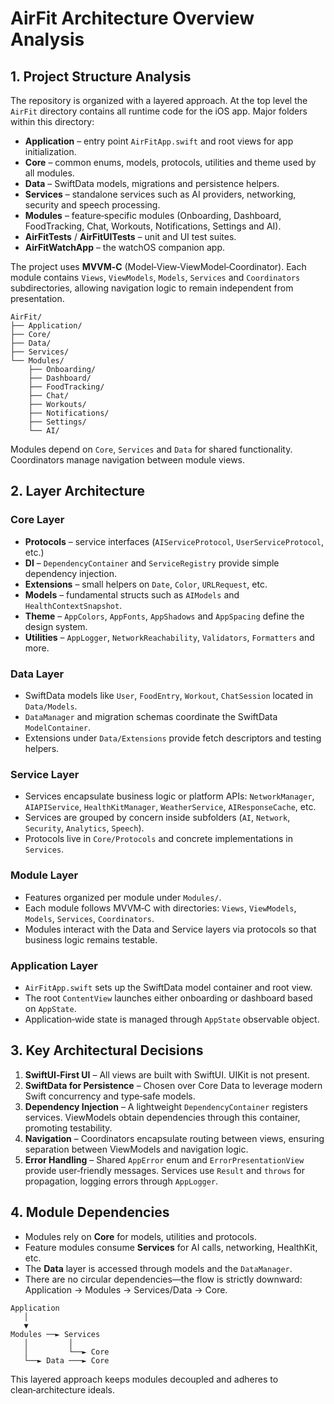 # AirFit Architecture Overview Analysis

## 1. Project Structure Analysis

The repository is organized with a layered approach. At the top level the `AirFit` directory contains all runtime code for the iOS app. Major folders within this directory:

- **Application** – entry point `AirFitApp.swift` and root views for app initialization.
- **Core** – common enums, models, protocols, utilities and theme used by all modules.
- **Data** – SwiftData models, migrations and persistence helpers.
- **Services** – standalone services such as AI providers, networking, security and speech processing.
- **Modules** – feature‑specific modules (Onboarding, Dashboard, FoodTracking, Chat, Workouts, Notifications, Settings and AI).
- **AirFitTests** / **AirFitUITests** – unit and UI test suites.
- **AirFitWatchApp** – the watchOS companion app.

The project uses **MVVM‑C** (Model‑View‑ViewModel‑Coordinator). Each module contains `Views`, `ViewModels`, `Models`, `Services` and `Coordinators` subdirectories, allowing navigation logic to remain independent from presentation.

```
AirFit/
├── Application/
├── Core/
├── Data/
├── Services/
└── Modules/
    ├── Onboarding/
    ├── Dashboard/
    ├── FoodTracking/
    ├── Chat/
    ├── Workouts/
    ├── Notifications/
    ├── Settings/
    └── AI/
```

Modules depend on `Core`, `Services` and `Data` for shared functionality. Coordinators manage navigation between module views.

## 2. Layer Architecture

### Core Layer
- **Protocols** – service interfaces (`AIServiceProtocol`, `UserServiceProtocol`, etc.)
- **DI** – `DependencyContainer` and `ServiceRegistry` provide simple dependency injection.
- **Extensions** – small helpers on `Date`, `Color`, `URLRequest`, etc.
- **Models** – fundamental structs such as `AIModels` and `HealthContextSnapshot`.
- **Theme** – `AppColors`, `AppFonts`, `AppShadows` and `AppSpacing` define the design system.
- **Utilities** – `AppLogger`, `NetworkReachability`, `Validators`, `Formatters` and more.

### Data Layer
- SwiftData models like `User`, `FoodEntry`, `Workout`, `ChatSession` located in `Data/Models`.
- `DataManager` and migration schemas coordinate the SwiftData `ModelContainer`.
- Extensions under `Data/Extensions` provide fetch descriptors and testing helpers.

### Service Layer
- Services encapsulate business logic or platform APIs: `NetworkManager`, `AIAPIService`, `HealthKitManager`, `WeatherService`, `AIResponseCache`, etc.
- Services are grouped by concern inside subfolders (`AI`, `Network`, `Security`, `Analytics`, `Speech`).
- Protocols live in `Core/Protocols` and concrete implementations in `Services`.

### Module Layer
- Features organized per module under `Modules/`.
- Each module follows MVVM‑C with directories: `Views`, `ViewModels`, `Models`, `Services`, `Coordinators`.
- Modules interact with the Data and Service layers via protocols so that business logic remains testable.

### Application Layer
- `AirFitApp.swift` sets up the SwiftData model container and root view.
- The root `ContentView` launches either onboarding or dashboard based on `AppState`.
- Application‑wide state is managed through `AppState` observable object.

## 3. Key Architectural Decisions

1. **SwiftUI‑First UI** – All views are built with SwiftUI. UIKit is not present.
2. **SwiftData for Persistence** – Chosen over Core Data to leverage modern Swift concurrency and type‑safe models.
3. **Dependency Injection** – A lightweight `DependencyContainer` registers services. ViewModels obtain dependencies through this container, promoting testability.
4. **Navigation** – Coordinators encapsulate routing between views, ensuring separation between ViewModels and navigation logic.
5. **Error Handling** – Shared `AppError` enum and `ErrorPresentationView` provide user‑friendly messages. Services use `Result` and `throws` for propagation, logging errors through `AppLogger`.

## 4. Module Dependencies

- Modules rely on **Core** for models, utilities and protocols.
- Feature modules consume **Services** for AI calls, networking, HealthKit, etc.
- The **Data** layer is accessed through models and the `DataManager`.
- There are no circular dependencies—the flow is strictly downward: Application → Modules → Services/Data → Core.

```
Application
   │
   ▼
Modules ──► Services
   │         │
   │         └──► Core
   └──► Data ───► Core
```

This layered approach keeps modules decoupled and adheres to clean‑architecture ideals.

